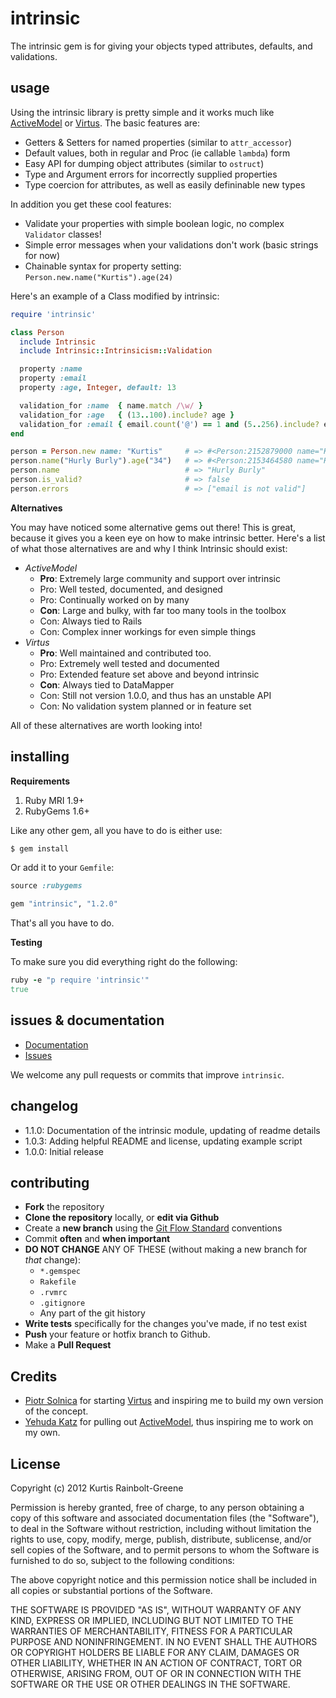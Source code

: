 intrinsic
=========

The intrinsic gem is for giving your objects typed attributes, defaults, and validations.


usage
-----

Using the intrinsic library is pretty simple and it works much like [ActiveModel](https://github.com/rails/rails/tree/master/activemodel) or [Virtus](https://github.com/solnic/virtus).
The basic features are:

  - Getters & Setters for named properties (similar to `attr_accessor`)
  - Default values, both in regular and Proc (ie callable `lambda`) form
  - Easy API for dumping object attributes (similar to `ostruct`)
  - Type and Argument errors for incorrectly supplied properties
  - Type coercion for attributes, as well as easily defininable new types


In addition you get these cool features:

  - Validate your properties with simple boolean logic, no complex `Validator` classes!
  - Simple error messages when your validations don't work (basic strings for now)
  - Chainable syntax for property setting: `Person.new.name("Kurtis").age(24)`


Here's an example of a Class modified by intrinsic:

``` ruby
require 'intrinsic'

class Person
  include Intrinsic
  include Intrinsic::Intrinsicism::Validation

  property :name
  property :email
  property :age, Integer, default: 13

  validation_for :name  { name.match /\w/ }
  validation_for :age   { (13..100).include? age }
  validation_for :email { email.count('@') == 1 and (5..256).include? email.length }
end

person = Person.new name: "Kurtis"     # => #<Person:2152879000 name="Kurtis", email=nil, age=13>
person.name("Hurly Burly").age("34")   # => #<Person:2153464580 name="Hurly Burly", age=34>
person.name                            # => "Hurly Burly"
person.is_valid?                       # => false
person.errors                          # => ["email is not valid"]
```


**Alternatives**

You may have noticed some alternative gems out there!
This is great, because it gives you a keen eye on how to make intrinsic better.
Here's a list of what those alternatives are and why I think Intrinsic should exist:

  * *ActiveModel*
      - **Pro**: Extremely large community and support over intrinsic
      - Pro: Well tested, documented, and designed
      - Pro: Continually worked on by many
      - **Con**: Large and bulky, with far too many tools in the toolbox
      - Con: Always tied to Rails
      - Con: Complex inner workings for even simple things
  * *Virtus*
      - **Pro**: Well maintained and contributed too.
      - Pro: Extremely well tested and documented
      - Pro: Extended feature set above and beyond intrinsic
      - **Con**: Always tied to DataMapper
      - Con: Still not version 1.0.0, and thus has an unstable API
      - Con: No validation system planned or in feature set

All of these alternatives are worth looking into!


installing
----------

**Requirements**

1. Ruby MRI 1.9+
2. RubyGems 1.6+

Like any other gem, all you have to do is either use:

``` bash
$ gem install
```

Or add it to your `Gemfile`:

``` ruby
source :rubygems

gem "intrinsic", "1.2.0"
```

That's all you have to do.

**Testing**

To make sure you did everything right do the following:

``` ruby
ruby -e "p require 'intrinsic'"
true
```


issues & documentation
----------------------

* [Documentation](http://krainboltgreene.github.com/intrinsic/documentation)
* [Issues](https://github.com/krainboltgreene/intrinsic/issues)

We welcome any pull requests or commits that improve `intrinsic`.


changelog
---------

  - 1.1.0: Documentation of the intrinsic module, updating of readme details
  - 1.0.3: Adding helpful README and license, updating example script
  - 1.0.0: Initial release


contributing
------------

* **Fork** the repository
* **Clone the repository** locally, or **edit via Github**
* Create a **new branch** using the [Git Flow Standard](http://yakiloo.com/getting-started-git-flow/) conventions
* Commit **often** and **when important**
* **DO NOT CHANGE** ANY OF THESE (without making a new branch for *that* change):
  * `*.gemspec`
  * `Rakefile`
  * `.rvmrc`
  * `.gitignore`
  * Any part of the git history
* **Write tests** specifically for the changes you've made, if no test exist
* **Push** your feature or hotfix branch to Github.
* Make a **Pull Request**


Credits
-------

  - [Piotr Solnica](https://github.com/solnic) for starting [Virtus](https://github.com/solnic/virtus) and inspiring me to build my own version of the concept.
  - [Yehuda Katz](https://github.com/wycats) for pulling out [ActiveModel](https://github.com/rails/rails/tree/master/activemodel), thus inspiring me to work on my own.


License
-------

Copyright (c) 2012 Kurtis Rainbolt-Greene

Permission is hereby granted, free of charge, to any person obtaining
a copy of this software and associated documentation files (the
"Software"), to deal in the Software without restriction, including
without limitation the rights to use, copy, modify, merge, publish,
distribute, sublicense, and/or sell copies of the Software, and to
permit persons to whom the Software is furnished to do so, subject to
the following conditions:

The above copyright notice and this permission notice shall be
included in all copies or substantial portions of the Software.

THE SOFTWARE IS PROVIDED "AS IS", WITHOUT WARRANTY OF ANY KIND,
EXPRESS OR IMPLIED, INCLUDING BUT NOT LIMITED TO THE WARRANTIES OF
MERCHANTABILITY, FITNESS FOR A PARTICULAR PURPOSE AND
NONINFRINGEMENT. IN NO EVENT SHALL THE AUTHORS OR COPYRIGHT HOLDERS BE
LIABLE FOR ANY CLAIM, DAMAGES OR OTHER LIABILITY, WHETHER IN AN ACTION
OF CONTRACT, TORT OR OTHERWISE, ARISING FROM, OUT OF OR IN CONNECTION
WITH THE SOFTWARE OR THE USE OR OTHER DEALINGS IN THE SOFTWARE.

